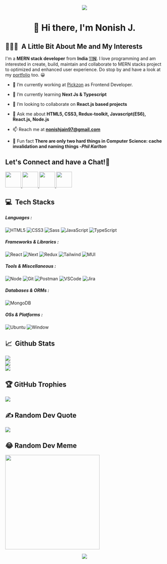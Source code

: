 <p align="center">
  <img src="https://capsule-render.vercel.app/api?type=waving&color=gradient&text=%E0%A4%A8%E0%A4%AE%E0%A4%B8%E0%A5%8D%E0%A4%A4%E0%A5%87%20!%20%F0%9F%99%8F&height=150&section=header"/>
</p>
<h1 align="center">
  👋 Hi there, I'm Nonish J. 
</h1>

<h2 align="left"> 👨🏻‍💻 &nbsp;A Little Bit About Me and My Interests</h2>

I'm a **MERN stack developer** from **India 🇮🇳**. I love programming and am interested in create, build, maintain and collaborate to MERN stacks project to optimized and enhanced user experience. Do stop by and have a look at my [portfolio](https://nonishjain97.dorik.io/) too. 😀

- 🔭 I’m currently working at [Pickzon](https://pickzon.com/) as Frontend Developer.

- 🌱 I’m currently learning **Next Js & Typescript**

- 👯 I’m looking to collaborate on **React.js based projects**

- 💬 Ask me about **HTML5, CSS3, Redux-toolkit, Javascript(ES6), React.js, Node.js**

- 📫 Reach me at **nonishjain97@gmail.com**

<!-- - 🖊️ Read my technical blogs <a href="https://nanu02d8.medium.com/" target="_blank">here</a>  on Medium.com -->

- 🐸 Fun fact **There are only two hard things in Computer Science: cache invalidation and naming things -_Phil Karlton_**

## <!-- - 📯 Quote **If at first you don't succeed, call it version 0.1!** -->

<h2> Let's Connect and have a Chat!💬</h2>

<p align="left">
<a href="https://nonishjain97.dorik.io/">
  <img height="50" src="https://user-images.githubusercontent.com/46517096/166972883-f5f1d88c-0246-4374-88ac-ded0f2cf0699.png"/>
</a>
<a href="https://www.linkedin.com/in/nonish-jain-707397169">
  <img height="50" src="https://user-images.githubusercontent.com/46517096/166973395-19676cd8-f8ec-4abf-83ff-da8243505b82.png"/>
</a>
<!-- <a href="https://nonish.medium.com/">
  <img height="50" src="https://user-images.githubusercontent.com/46517096/166973962-d05d145a-b6a0-4643-bd3d-5ac845679367.png"/>
</a> -->
<!-- <a href="https://dev.to/nonish">
  <img height="50" src="https://user-images.githubusercontent.com/46517096/166974096-7aeecad4-483e-4c85-983f-f4b37b3f794e.png"/>
</a> -->
<a href="https://twitter.com/__nonish/">
  <img height="50" src="https://user-images.githubusercontent.com/46517096/166974271-91dfa250-d70b-4cb9-8707-f1bda1b708c3.png"/>
</a>
<a href="https://www.instagram.com/_nonish/">
  <img height="50" src="https://user-images.githubusercontent.com/46517096/166974368-9798f39f-1f46-499c-b14e-81f0a3f83a06.png"/>
</a>
</p>

<h2 align="left">💻 &nbsp;Tech Stacks</h2>

<h5>Languages : </h5>
  
 ![HTML5](https://img.shields.io/static/v1?style=for-the-badge&message=HTML5&color=E34F26&logo=HTML5&logoColor=FFFFFF&label=) 
 ![CSS3](https://img.shields.io/static/v1?style=for-the-badge&message=CSS3&color=1572B6&logo=CSS3&logoColor=FFFFFF&label=) 
 ![Sass](https://img.shields.io/static/v1?style=for-the-badge&message=Sass&color=CC6699&logo=Sass&logoColor=FFFFFF&label=) 
 ![JavaScript](https://img.shields.io/static/v1?style=for-the-badge&message=JavaScript&color=222222&logo=JavaScript&logoColor=F7DF1E&label=) 
 ![TypeScript](https://img.shields.io/static/v1?style=for-the-badge&message=TypeScript&color=3178C6&logo=TypeScript&logoColor=FFFFFF&label=) 

<h5>Frameworks & Libraries :</h5>
  
 ![React](https://img.shields.io/static/v1?style=for-the-badge&message=React&color=FF6C37&logo=react&logoColor=FFFFFF&label=)
 ![Next](https://img.shields.io/static/v1?style=for-the-badge&message=Next&color=FF6C37&logo=next&logoColor=FFFFFF&label=)
 ![Redux](https://img.shields.io/static/v1?style=for-the-badge&message=Redux&color=FF6C37&logo=redux&logoColor=FFFFFF&label=)
 ![Tailwind](https://img.shields.io/static/v1?style=for-the-badge&message=Tailwind&color=FF6C37&logo=tailwind&logoColor=FFFFFF&label=)
 ![MUI](https://img.shields.io/static/v1?style=for-the-badge&message=MaterialUI&color=FF6C37&logo=mui&logoColor=FFFFFF&label=)
 

<h5>Tools & Miscellaneous :</h5>
  
  ![Node](https://img.shields.io/static/v1?style=for-the-badge&message=NodeJs&color=47A248&logo=node&logoColor=FFFFFF&label=)
  ![Git](https://img.shields.io/static/v1?style=for-the-badge&message=Git&color=47A248&logo=git&logoColor=FFFFFF&label=)
  ![Postman](https://img.shields.io/static/v1?style=for-the-badge&message=Postman&color=47A248&logo=postman&logoColor=FFFFFF&label=)
  ![VSCode](https://img.shields.io/static/v1?style=for-the-badge&message=VSCode&color=47A248&logo=vscode&logoColor=FFFFFF&label=)
  ![Jira](https://img.shields.io/static/v1?style=for-the-badge&message=Jira&color=0052CC&logo=jira&logoColor=FFFFFF&label=)


<h5> Databases & ORMs :</h5>
  
  ![MongoDB](https://img.shields.io/static/v1?style=for-the-badge&message=MongoDB&color=47A248&logo=MongoDB&logoColor=FFFFFF&label=)
  
<h5> OSs & Platforms :</h5>
  
  ![Ubuntu](https://img.shields.io/static/v1?style=for-the-badge&message=Ubuntu&color=47A248&logo=ubuntu&logoColor=FFFFFF&label=)
  ![Window](https://img.shields.io/static/v1?style=for-the-badge&message=Window&color=47A248&logo=window&logoColor=FFFFFF&label=)

<h2 align="left">📈 &nbsp;Github Stats</h2>

![](https://github-readme-stats.vercel.app/api?username=Nonish&theme=merko&hide_border=false&include_all_commits=false&count_private=false)<br/>
![](https://github-readme-streak-stats.herokuapp.com/?user=Nonish&theme=merko&hide_border=false)<br/>
![](https://github-profile-summary-cards.vercel.app/api/cards/repos-per-language?username=nonish&theme=merko)

<h2 align="left">🏆 GitHub Trophies</h2>

![](https://github-profile-trophy.vercel.app/?username=Nonish&theme=matrix&no-frame=false&no-bg=true&margin-w=4)

<h2 align="left">  ✍️ Random Dev Quote</h2>

![](https://quotes-github-readme.vercel.app/api?type=horizontal&theme=merko)

<h2 align="left"> 😂 Random Dev Meme</h2>

<img src='https://randommeme-five.vercel.app/' style="height: 300px;"/>

<p align="center">
  <img src="https://capsule-render.vercel.app/api?type=waving&color=gradient&height=100&section=footer"/>
</p>
